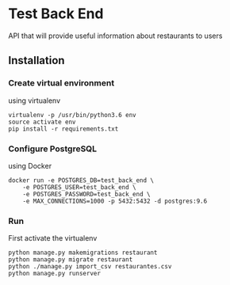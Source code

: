 # Test Back End
API that will provide useful information about restaurants to users

## Installation

### Create virtual environment
using virtualenv
~~~
virtualenv -p /usr/bin/python3.6 env
source activate env
pip install -r requirements.txt
~~~
### Configure PostgreSQL
using Docker
~~~
docker run -e POSTGRES_DB=test_back_end \
    -e POSTGRES_USER=test_back_end \
    -e POSTGRES_PASSWORD=test_back_end \
    -e MAX_CONNECTIONS=1000 -p 5432:5432 -d postgres:9.6
~~~
### Run
First activate the virtualenv
~~~shell
python manage.py makemigrations restaurant
python manage.py migrate restaurant
python ./manage.py import_csv restaurantes.csv 
python manage.py runserver
~~~